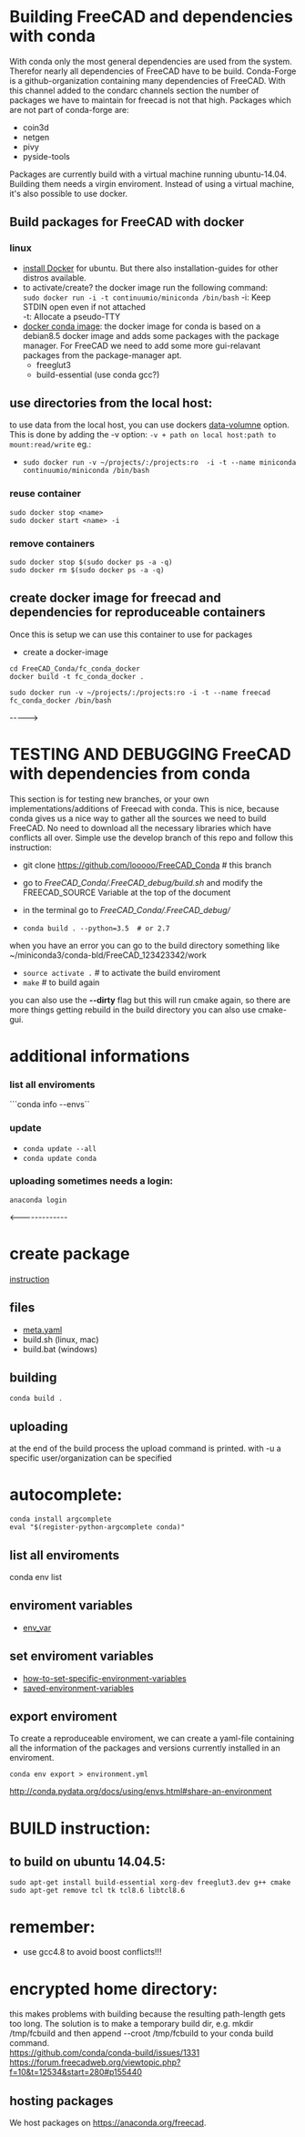 # Building FreeCAD and dependencies with conda

With conda only the most general dependencies are used from the system. Therefor nearly all dependencies of FreeCAD have to be build.
Conda-Forge is a github-organization containing many dependencies of FreeCAD. With this channel added to the condarc channels section the number of packages we have to maintain for freecad is not that high. Packages which are not part of conda-forge are:

- coin3d
- netgen
- pivy
- pyside-tools

Packages are currently build with a virtual machine running ubuntu-14.04. Building them needs a virgin enviroment.
Instead of using a virtual machine, it's also possible to use docker.


## Build packages for FreeCAD with docker

### linux
- [install Docker](https://docs.docker.com/engine/installation/linux/ubuntu/) for ubuntu. But there also installation-guides for other distros available.
- to activate/create? the docker image run the following command:  
```sudo docker run -i -t continuumio/miniconda /bin/bash```
-i: Keep STDIN open even if not attached  
-t: Allocate a pseudo-TTY
- [docker conda image](https://github.com/ContinuumIO/docker-images/tree/master/miniconda#usage):
the docker image for conda is based on a debian8.5 docker image and adds some packages with the package manager. For FreeCAD we need to add some more gui-relavant packages from the package-manager apt.
  - freeglut3
  - build-essential (use conda gcc?)  

## use directories from the local host:
to use data from the local host, you can use dockers [data-volumne](https://docs.docker.com/engine/tutorials/dockervolumes/) option. This is done by adding the -v option:
```-v + path on local host:path to mount:read/write``` eg.:
- ```sudo docker run -v ~/projects/:/projects:ro  -i -t --name miniconda continuumio/miniconda /bin/bash```  

### reuse container
```
sudo docker stop <name>
sudo docker start <name> -i
```

### remove containers
```
sudo docker stop $(sudo docker ps -a -q)
sudo docker rm $(sudo docker ps -a -q)
```


## create docker image for freecad and dependencies for reproduceable containers

Once this is setup we can use this container to use for packages

- create a docker-image
```
cd FreeCAD_Conda/fc_conda_docker
docker build -t fc_conda_docker .
```

```
sudo docker run -v ~/projects/:/projects:ro -i -t --name freecad fc_conda_docker /bin/bash
```
----->
# TESTING AND DEBUGGING FreeCAD with dependencies from conda
This section is for testing new branches, or your own implementations/additions of Freecad with conda. This is nice, because conda gives us a nice way to gather all the sources we need to build FreeCAD. No need to download all the necessary libraries which have conflicts all over. Simple use the develop branch of this repo and follow this instruction:


- git clone https://github.com/looooo/FreeCAD_Conda # this branch
- go to *FreeCAD_Conda/.FreeCAD_debug/build.sh* and modify the FREECAD_SOURCE Variable at the top of the document

- in the terminal go to *FreeCAD_Conda/.FreeCAD_debug/*
- ```conda build . --python=3.5  # or 2.7```

when you have an error you can go to the build directory something like
~/miniconda3/conda-bld/FreeCAD_123423342/work
- ```source activate .``` # to activate the build enviroment
- ```make``` # to build again

you can also use the __--dirty__ flag but this will run cmake again, so there are more things getting rebuild
in the build directory you can also use cmake-gui.

# additional informations
### list all enviroments
```conda info --envs``

### update
- ```conda update --all```
- ```conda update conda```

### uploading sometimes needs a login:
```anaconda login```


<-------------

# create package
[instruction](http://docs.anaconda.org/using.html)

## files
- [meta.yaml](http://conda.pydata.org/docs/building/meta-yaml.html)
- build.sh (linux, mac)
- build.bat (windows)

## building
```conda build .```

## uploading
at the end of the build process the upload command is printed.
with -u a specific user/organization can be specified

# autocomplete:
```
conda install argcomplete
eval "$(register-python-argcomplete conda)"
```

## list all enviroments
conda env list

## enviroment variables
- [env_var](http://conda.pydata.org/docs/building/environment-vars.html)

## set enviroment variables
- [how-to-set-specific-environment-variables](http://stackoverflowstackoverflow.com/questions/31598963/how-to-set-specific-environment-variables-when-activating-conda-environment)  
- [saved-environment-variables](http://conda.pydata.org/docs/using/envs.html#saved-environment-variables)

## export enviroment
To create a reproduceable enviroment, we can create a yaml-file containing all the information of the packages and versions currently installed in an enviroment.
```
conda env export > environment.yml
```
http://conda.pydata.org/docs/using/envs.html#share-an-environment

# BUILD instruction:
## to build on ubuntu 14.04.5:
```
sudo apt-get install build-essential xorg-dev freeglut3.dev g++ cmake
sudo apt-get remove tcl tk tcl8.6 libtcl8.6
```

# remember:
- use gcc4.8 to avoid boost conflicts!!!

# encrypted home directory:
this makes problems with building because the resulting path-length gets too long. The solution is to make a temporary build dir, e.g. mkdir /tmp/fcbuild and then append --croot /tmp/fcbuild to your conda build command.  
https://github.com/conda/conda-build/issues/1331  
https://forum.freecadweb.org/viewtopic.php?f=10&t=12534&start=280#p155440

## hosting packages
We host packages on https://anaconda.org/freecad.
